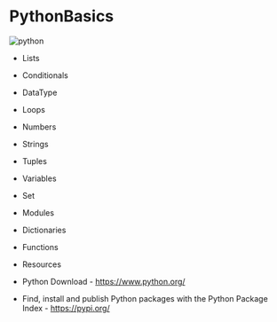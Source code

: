 # PythonBasics

![python](https://user-images.githubusercontent.com/1817413/57084683-c07a2480-6cc8-11e9-9dcf-20e96e29a3f7.png)


* Lists
* Conditionals
* DataType
* Loops
* Numbers
* Strings
* Tuples
* Variables
* Set
* Modules
* Dictionaries
* Functions

* Resources 
* Python Download -  https://www.python.org/ 
* Find, install and publish Python packages with the Python Package Index - https://pypi.org/


